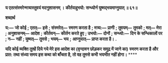 **य एतत्संस्मरेन्मत्र्यस्तुवयं मदनुशासनम् ।** **कीर्तयन्नुभयो: सन्ध्योर्न युष्मद्भयमाप्नुयात् ॥ ६१॥** 

**शब्दार्थ** 

**य:—** **जो कोई** **; एतत्—** **इसे** **; संस्मरेत्—** **स्मरण करता है** **; मत्र्य:—** **प्राणी** **; तुवयम्—** **तुमको** **; मत्—** **मेरा** **; अनुशासनम्—** **आदेश** **;** **कीर्तयन्—** **कीर्तन करते हुए** **; उभयो:—** **दोनों** **; सन्ध्यो:—** **दिन के सन्धिकालों पर** **; न—** **नहीं** **; युष्मत्—** **तुमसे** **; भयम्—** **भय** **;** **आप्नुयात्—** **प्राप्त करता है।** **.** 

**यदि कोई व्यक्ति तुश्हें दिये गये मेरे इस आदेश का (वृन्दावन छोड़कर समुद्र में जाने का)** **स्मरण करता है और प्रात: तथा संध्या समय इस कथा को बाँचता है, तो वह तुमसे कभी** **भयभीत नहीं होगा।** **** 